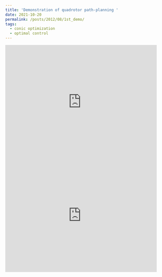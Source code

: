 ```yaml
---
title: 'Demonstration of quadrotor path-planning '
date: 2021-10-20
permalink: /posts/2012/08/1st_demo/
tags:
  - conic optimization
  - optimal control
---
```

<iframe width="480" height="360" src="https://www.youtube.com/watch?v=jieRSmQwHTU" frameborder="0"> </iframe>
<iframe width="480" height="360" src="https://www.youtube.com/embed/_C0A5zX-iqM" frameborder="0"> </iframe>
